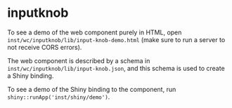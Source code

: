 # inputknob

To see a demo of the web component purely in HTML, open `inst/wc/inputknob/lib/input-knob-demo.html` (make sure to run a server to not receive CORS errors).

The web component is described by a schema in `inst/wc/inputknob/lib/input-knob.json`, and this schema is used to create a Shiny binding.

To see a demo of the Shiny binding to the component, run `shiny::runApp('inst/shiny/demo')`.
